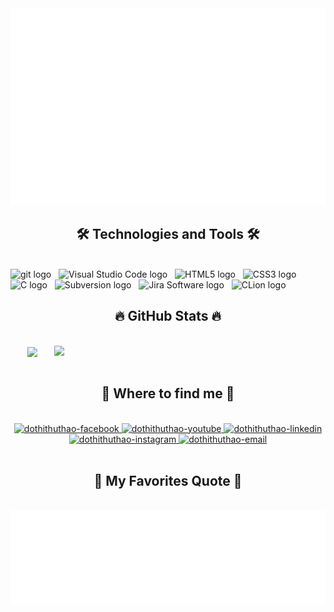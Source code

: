 <!-- dothithuthao -->
<a href="#" target="_blank">
  <img src="svg/dothithuthao.svg" width="1200" alt="trungquandev-official" />
</a>
<!--
**dothithuthao/dothithuthao** is a ✨ _special_ ✨ repository because its `README.md` (this file) appears on your GitHub profile.
-->
<h2 align="center">🛠 Technologies and Tools 🛠</h2>
<br>
<!-- https://simpleicons.org/ -->
<span><img src="https://img.shields.io/badge/git-282C34?logo=git&logoColor=F05032" alt="git logo" title="git" height="25" /></span>
&nbsp;
<span><img src="https://img.shields.io/badge/VS%20Code-282C34?logo=visual-studio-code&logoColor=007ACC" alt="Visual Studio Code logo" title="Visual Studio Code" height="25" /></span>
&nbsp;
<span><img src="https://img.shields.io/badge/HTML5-282C34?logo=html5&logoColor=E34F26" alt="HTML5 logo" title="HTML5" height="25" /></span>
&nbsp;
<span><img src="https://img.shields.io/badge/CSS3-282C34?logo=css3&logoColor=1572B6" alt="CSS3 logo" title="CSS3" height="25" /></span>
&nbsp;
<span><img src="https://img.shields.io/badge/C-282C34?logo=c&logoColor=#A8B9CC" alt="C logo" title="C" height="25" /></span>
&nbsp;
<span><img src="https://img.shields.io/badge/Subversion-282C34?logo=subversion&logoColor=#809CC9" alt="Subversion logo" title="Subversion" height="25" /></span>
&nbsp;
<span><img src="https://img.shields.io/badge/Jira Software-282C34?logo=jira Software&logoColor=#0052CC" alt="Jira Software logo" title="Jira Software" height="25" /></span>
&nbsp;
<span><img src="https://img.shields.io/badge/CLion-282C34?logo=cLion&logoColor=#000000" alt="CLion logo" title="CLion" height="25" /></span>
&nbsp;




<br>

<h2 align="center">🔥 GitHub Stats 🔥</h2>
<!-- https://github.com/anuraghazra/github-readme-stats -->
<br>
<div align=center>
  <a href="#" title="dothithuthao">
    <img width="315" align="center" src="https://github-readme-stats.vercel.app/api/top-langs/?username=dothithuthao&hide=c%23,powershell,Mathematica,Ruby,Objective-C,Objective-C%2b%2b,Cuda&title_color=61dafb&text_color=ffffff&icon_color=61dafb&bg_color=20232a&langs_count=8&layout=compact&border_color=61dafb&hide_border=true" />
  </a>
  <a href="#" title="dothithuthao">
    <img align="right" width="434" src="https://github-readme-stats.vercel.app/api?username=dothithuthao&show_icons=true&theme=react&border_color=61dafb&hide_border=true" />
  </a>
</div>

<br>

<h2 align="center">🍄 Where to find me 🍄</h2>
<br>
<!-- https://icons8.com -->
<div align="center">

  <a href="https://www.facebook.com/profile.php?id=100009321868912" target="blank">
    <img src="https://img.icons8.com/bubbles/100/000000/facebook-new.png" alt="dothithuthao-facebook" />
  </a>
  <a href="" target="blank">
    <img src="https://img.icons8.com/bubbles/100/000000/youtube-squared.png" alt="dothithuthao-youtube" />
  </a>
  <a href="https://www.linkedin.com/in/thao-do-a2055021a/" target="blank">
    <img src="https://img.icons8.com/bubbles/100/000000/linkedin.png" alt="dothithuthao-linkedin" />
  </a>
  <a href="https://www.instagram.com/99.hydrangea/" target="blank">
    <img src="https://img.icons8.com/bubbles/100/000000/instagram.png" alt="dothithuthao-instagram" />
  </a>
  <a href="mailto:thaodo2512@gmail.com" target="top">
    <img src="https://img.icons8.com/bubbles/100/000000/apple-mail.png" alt="dothithuthao-email" />
  </a>
</div>

<br>

<h2 align="center">🐙 My Favorites Quote 🐙</h2>
<br>
<a href="#" target="_blank">
  <img src="svg/dothithuthao-quotes.svg" width="846" height="150" alt="dothithuthao" />
</a>


